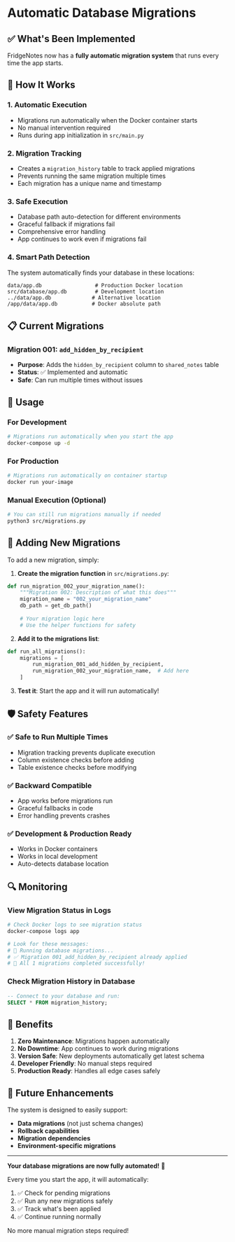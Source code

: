 # Automatic Database Migrations

## ✅ What's Been Implemented

FridgeNotes now has a **fully automatic migration system** that runs every time the app starts.

## 🔄 How It Works

### 1. **Automatic Execution**
- Migrations run automatically when the Docker container starts
- No manual intervention required
- Runs during app initialization in `src/main.py`

### 2. **Migration Tracking**
- Creates a `migration_history` table to track applied migrations
- Prevents running the same migration multiple times
- Each migration has a unique name and timestamp

### 3. **Safe Execution**
- Database path auto-detection for different environments
- Graceful fallback if migrations fail
- Comprehensive error handling
- App continues to work even if migrations fail

### 4. **Smart Path Detection**
The system automatically finds your database in these locations:
```
data/app.db                 # Production Docker location
src/database/app.db         # Development location  
../data/app.db             # Alternative location
/app/data/app.db           # Docker absolute path
```

## 📋 Current Migrations

### Migration 001: `add_hidden_by_recipient`
- **Purpose**: Adds the `hidden_by_recipient` column to `shared_notes` table
- **Status**: ✅ Implemented and automatic
- **Safe**: Can run multiple times without issues

## 🚀 Usage

### For Development
```bash
# Migrations run automatically when you start the app
docker-compose up -d
```

### For Production
```bash
# Migrations run automatically on container startup
docker run your-image
```

### Manual Execution (Optional)
```bash
# You can still run migrations manually if needed
python3 src/migrations.py
```

## 📝 Adding New Migrations

To add a new migration, simply:

1. **Create the migration function** in `src/migrations.py`:
```python
def run_migration_002_your_migration_name():
    """Migration 002: Description of what this does"""
    migration_name = "002_your_migration_name"
    db_path = get_db_path()
    
    # Your migration logic here
    # Use the helper functions for safety
```

2. **Add it to the migrations list**:
```python
def run_all_migrations():
    migrations = [
        run_migration_001_add_hidden_by_recipient,
        run_migration_002_your_migration_name,  # Add here
    ]
```

3. **Test it**: Start the app and it will run automatically!

## 🛡️ Safety Features

### ✅ **Safe to Run Multiple Times**
- Migration tracking prevents duplicate execution
- Column existence checks before adding
- Table existence checks before modifying

### ✅ **Backward Compatible**
- App works before migrations run
- Graceful fallbacks in code
- Error handling prevents crashes

### ✅ **Development & Production Ready**
- Works in Docker containers
- Works in local development
- Auto-detects database location

## 🔍 Monitoring

### **View Migration Status in Logs**
```bash
# Check Docker logs to see migration status
docker-compose logs app

# Look for these messages:
# 🔄 Running database migrations...
# ✅ Migration 001_add_hidden_by_recipient already applied
# 🎉 All 1 migrations completed successfully!
```

### **Check Migration History in Database**
```sql
-- Connect to your database and run:
SELECT * FROM migration_history;
```

## 🎯 Benefits

1. **Zero Maintenance**: Migrations happen automatically
2. **No Downtime**: App continues to work during migrations  
3. **Version Safe**: New deployments automatically get latest schema
4. **Developer Friendly**: No manual steps required
5. **Production Ready**: Handles all edge cases safely

## 🔮 Future Enhancements

The system is designed to easily support:
- **Data migrations** (not just schema changes)
- **Rollback capabilities** 
- **Migration dependencies**
- **Environment-specific migrations**

---

**Your database migrations are now fully automated!** 🎉

Every time you start the app, it will automatically:
1. ✅ Check for pending migrations
2. ✅ Run any new migrations safely  
3. ✅ Track what's been applied
4. ✅ Continue running normally

No more manual migration steps required!

